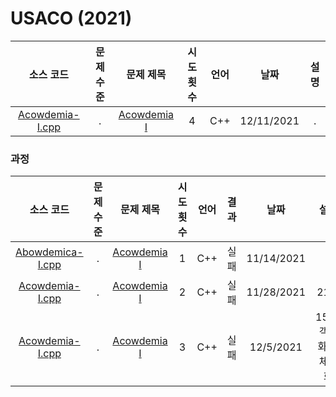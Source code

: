 # USACO (2021)
|소스 코드|문제 수준|문제 제목|시도 횟수|언어|날짜|설명|
|:---:|:---:|:---:|:---:|:---:|:---:|:---:|
|[Acowdemia-I.cpp](./Acowdemia-I.cpp)|.|[Acowdemia I](https://www.acmicpc.net/problem/21820)|4|C++|12/11/2021|.|

### 과정
|소스 코드|문제 수준|문제 제목|시도 횟수|언어|결과|날짜|설명|
|:---:|:---:|:---:|:---:|:---:|:---:|:---:|:---:|
|[Abowdemica-I.cpp](./Footprints/Abowdemica-I_t.cpp)|.|[Acowdemia I](https://www.acmicpc.net/problem/21820)|1|C++|실패|11/14/2021|.|
|[Acowdemia-I.cpp](./Footprints/Acowdemia-I_t2.cpp)|.|[Acowdemia I](https://www.acmicpc.net/problem/21820)|2|C++|실패|11/28/2021|21%|
|[Acowdemia-I.cpp](./Footprints/Acowdemia-I_t3.cpp)|.|[Acowdemia I](https://www.acmicpc.net/problem/21820)|3|C++|실패|12/5/2021|15%, 객체화 및 체계화|
